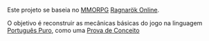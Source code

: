 Este projeto se baseia no [MMORPG](https://pt.wikipedia.org/wiki/MMORPG) [Ragnarök Online](https://pt.wikipedia.org/wiki/Ragnar%C3%B6k_Online).

O objetivo é reconstruir as mecânicas básicas do jogo na linguagem [Português Puro](https://github.com/elenderg/Portugues-Puro), como uma [Prova de Conceito](https://pt.wikipedia.org/wiki/Prova_de_conceito)

